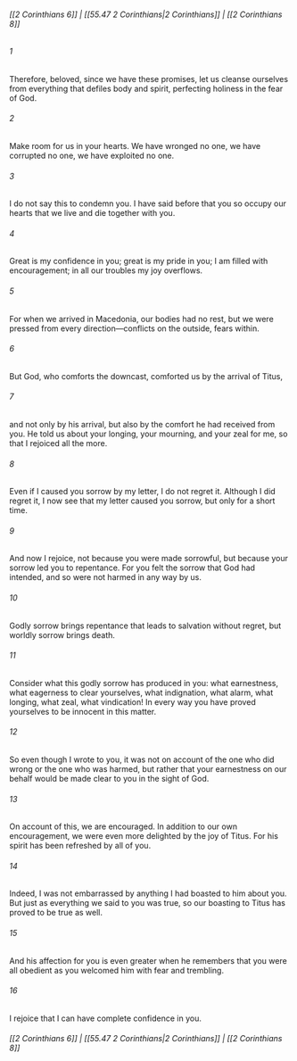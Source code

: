 
###### [[2 Corinthians 6]] | [[55.47 2 Corinthians|2 Corinthians]] | [[2 Corinthians 8]]

###### 1
Therefore, beloved, since we have these promises, let us cleanse ourselves from everything that defiles body and spirit, perfecting holiness in the fear of God.
###### 2
Make room for us in your hearts. We have wronged no one, we have corrupted no one, we have exploited no one.
###### 3
I do not say this to condemn you. I have said before that you so occupy our hearts that we live and die together with you.
###### 4
Great is my confidence in you; great is my pride in you; I am filled with encouragement; in all our troubles my joy overflows.
###### 5
For when we arrived in Macedonia, our bodies had no rest, but we were pressed from every direction—conflicts on the outside, fears within.
###### 6
But God, who comforts the downcast, comforted us by the arrival of Titus,
###### 7
and not only by his arrival, but also by the comfort he had received from you. He told us about your longing, your mourning, and your zeal for me, so that I rejoiced all the more.
###### 8
Even if I caused you sorrow by my letter, I do not regret it. Although I did regret it, I now see that my letter caused you sorrow, but only for a short time.
###### 9
And now I rejoice, not because you were made sorrowful, but because your sorrow led you to repentance. For you felt the sorrow that God had intended, and so were not harmed in any way by us.
###### 10
Godly sorrow brings repentance that leads to salvation without regret, but worldly sorrow brings death.
###### 11
Consider what this godly sorrow has produced in you: what earnestness, what eagerness to clear yourselves, what indignation, what alarm, what longing, what zeal, what vindication! In every way you have proved yourselves to be innocent in this matter.
###### 12
So even though I wrote to you, it was not on account of the one who did wrong or the one who was harmed, but rather that your earnestness on our behalf would be made clear to you in the sight of God.
###### 13
On account of this, we are encouraged. In addition to our own encouragement, we were even more delighted by the joy of Titus. For his spirit has been refreshed by all of you.
###### 14
Indeed, I was not embarrassed by anything I had boasted to him about you. But just as everything we said to you was true, so our boasting to Titus has proved to be true as well.
###### 15
And his affection for you is even greater when he remembers that you were all obedient as you welcomed him with fear and trembling.
###### 16
I rejoice that I can have complete confidence in you.

###### [[2 Corinthians 6]] | [[55.47 2 Corinthians|2 Corinthians]] | [[2 Corinthians 8]]
